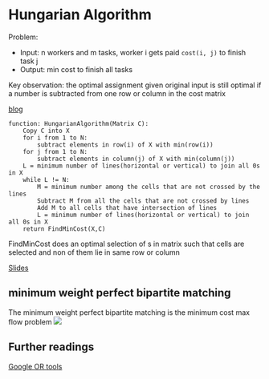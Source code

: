 Hungarian Algorithm
===

Problem:

* Input: n workers and m tasks, worker i gets paid `cost(i, j)` to finish task j
* Output: min cost to finish all tasks

Key observation: the optimal assignment given original input is still optimal
if a number is subtracted from one row or column in the cost matrix

[blog](https://www.hackerearth.com/fr/practice/algorithms/graphs/minimum-cost-maximum-flow/tutorial/)
```
function: HungarianAlgorithm(Matrix C):
    Copy C into X
    for i from 1 to N:
        subtract elements in row(i) of X with min(row(i))
    for j from 1 to N:
        subtract elements in column(j) of X with min(column(j))
    L = minimum number of lines(horizontal or vertical) to join all 0s in X
    while L != N:
        M = minimum number among the cells that are not crossed by the lines
        Subtract M from all the cells that are not crossed by lines
        Add M to all cells that have intersection of lines
        L = minimum number of lines(horizontal or vertical) to join all 0s in X
    return FindMinCost(X,C)
```
FindMinCost does an optimal selection of s in matrix  such that  cells are selected and non of them lie in same row or column

[Slides](http://www.math.harvard.edu/archive/20_spring_05/handouts/assignment_overheads.pdf)

minimum weight perfect bipartite matching
---
The minimum weight perfect bipartite matching is the minimum cost max flow problem
![](https://upload.wikimedia.org/wikipedia/commons/thumb/4/48/Minimum_weight_bipartite_matching.pdf/page1-330px-Minimum_weight_bipartite_matching.pdf.jpg)

Further readings
---
[Google OR tools](https://developers.google.com/optimization/assignment/simple_assignment)



